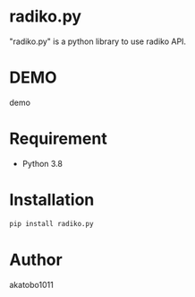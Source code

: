 # radiko.py

"radiko.py" is a python library to use radiko API.

# DEMO

demo

# Requirement

* Python 3.8

# Installation

```bash
pip install radiko.py
```

# Author

akatobo1011
